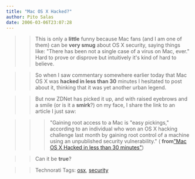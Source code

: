 ```yaml
---
title: "Mac OS X Hacked?"
author: Pito Salas
date: 2006-03-06T23:07:28
---
```



>>

>> This is only a **little** funny because Mac fans (and I am one of them) can
be **very smug** about OS X security, saying things like: "There has been not
a single case of a virus on Mac, ever." Hard to prove or disprove but
intuitively it's kind of hard to believe.

>>

>> So when I saw commentary somewhere earlier today that Mac OS X was **hacked
in less than 30** minutes I hesitated to post about it, thinking that it was
yet another urban legend.

>>

>> But now ZDNet has picked it up, and with raised eyebrows and a smile (or is
it a **smirk**?) on my face, I share the link to an article I just saw:

>>

>>> "Gaining root access to a Mac is "easy pickings," according to an
individual who won an OS X hacking challenge last month by gaining root
control of a machine using an unpublished security vulnerability." (
**from**["Mac OS X Hacked in less than 30
minutes"](<http://news.zdnet.com/2100-1009_22-6046197.html?tag=nl.e589>))

>>

>> Can it be **true**?

>>

>> Technorati Tags: [osx](<http://www.technorati.com/tag/osx>),
[security](<http://www.technorati.com/tag/security>)


